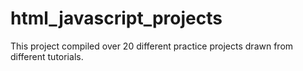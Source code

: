 # html_javascript_projects
This project compiled over 20 different practice projects drawn from different tutorials.
